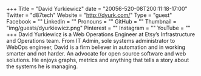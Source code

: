 +++
Title = "David Yurkiewicz"
date = "20056-520-08T200:11:18-17:00"
Twitter = "d87tech"
Website = "http://dyurk.com/"
Type = "guest"
Facebook = ""
Linkedin = ""
Pronouns = ""
GitHub = ""
Thumbnail = "img/guests/dyurkiewicz.png"
Pinterest = ""
Instagram = ""
YouTube = ""
+++
David Yurkiewicz is a Web Operations Engineer at Etsy’s Infrastructure and Operations team. From IT Admin, sole systems administrator to WebOps engineer, David is a firm believer in automation and in working smarter and not harder. An advocate for open source software and web solutions. He enjoys graphs, metrics and anything that tells a story about the systems he is managing.
